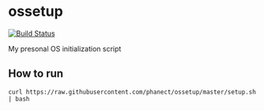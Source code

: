 ossetup
=======
[![Build Status](https://app.wercker.com/status/d6d1372c185d664e4bd42cc06285fab1/s "wercker status")](https://app.wercker.com/project/bykey/d6d1372c185d664e4bd42cc06285fab1)

My presonal OS initialization script

How to run
----------

```shell
curl https://raw.githubusercontent.com/phanect/ossetup/master/setup.sh | bash
```
